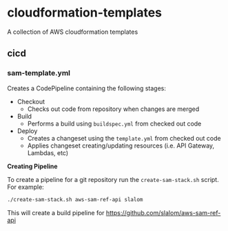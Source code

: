 # cloudformation-templates
A collection of AWS cloudformation templates

## cicd

### sam-template.yml

Creates a CodePipeline containing the following stages:
  * Checkout
    * Checks out code from repository when changes are merged
  * Build
    * Performs a build using `buildspec.yml` from checked out code
  * Deploy
    * Creates a changeset using the `template.yml` from checked out code
    * Applies changeset creating/updating resources (i.e. API Gateway, Lambdas, etc)

**Creating Pipeline**

To create a pipeline for a git repository run the `create-sam-stack.sh` script. For example:

```bash
./create-sam-stack.sh aws-sam-ref-api slalom
```

This will create a build pipeline for <https://github.com/slalom/aws-sam-ref-api>
